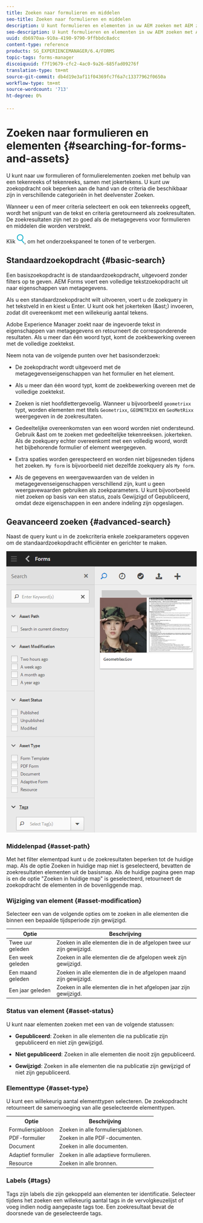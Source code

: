 ```yaml
---
title: Zoeken naar formulieren en middelen
seo-title: Zoeken naar formulieren en middelen
description: U kunt formulieren en elementen in uw AEM zoeken met AEM zoekopdracht. Met basis- en geavanceerd zoeken kunt u snel uw middelen vinden.
seo-description: U kunt formulieren en elementen in uw AEM zoeken met AEM zoekopdracht. Met basis- en geavanceerd zoeken kunt u snel uw middelen vinden.
uuid: db6970aa-910a-4190-9790-9ffbbdc8adcc
content-type: reference
products: SG_EXPERIENCEMANAGER/6.4/FORMS
topic-tags: forms-manager
discoiquuid: f7f19679-cfc2-4ac0-9a26-685fad09276f
translation-type: tm+mt
source-git-commit: db4d19e3af11f04369fc7f6a7c13377962f0650a
workflow-type: tm+mt
source-wordcount: '713'
ht-degree: 0%

---
```



# Zoeken naar formulieren en elementen {#searching-for-forms-and-assets}

U kunt naar uw formulieren of formulierelementen zoeken met behulp van een tekenreeks of tekenreeks, samen met jokertekens. U kunt uw zoekopdracht ook beperken aan de hand van de criteria die beschikbaar zijn in verschillende categorieën in het deelvenster Zoeken.

Wanneer u een of meer criteria selecteert en ook een tekenreeks opgeeft, wordt het snijpunt van de tekst en criteria geretourneerd als zoekresultaten. De zoekresultaten zijn net zo goed als de metagegevens voor formulieren en middelen die worden verstrekt.

Klik ![aem6forms_search](assets/aem6forms_search.png), om het onderzoekspaneel te tonen of te verbergen.

## Standaardzoekopdracht {#basic-search}

Een basiszoekopdracht is de standaardzoekopdracht, uitgevoerd zonder filters op te geven. AEM Forms voert een volledige tekstzoekopdracht uit naar eigenschappen van metagegevens.

Als u een standaardzoekopdracht wilt uitvoeren, voert u de zoekquery in het tekstveld in en kiest u Enter. U kunt ook het jokerteken (&amp;ast;) invoeren, zodat dit overeenkomt met een willekeurig aantal tekens.

Adobe Experience Manager zoekt naar de ingevoerde tekst in eigenschappen van metagegevens en retourneert de corresponderende resultaten. Als u meer dan één woord typt, komt de zoekbewerking overeen met de volledige zoektekst.

Neem nota van de volgende punten over het basisonderzoek:

* De zoekopdracht wordt uitgevoerd met de metagegevenseigenschappen van het formulier en het element.
* Als u meer dan één woord typt, komt de zoekbewerking overeen met de volledige zoektekst.
* Zoeken is niet hoofdlettergevoelig. Wanneer u bijvoorbeeld `geometrixx` typt, worden elementen met titels `Geometrixx`, `GEOMETRIXX` en `GeoMetRixx` weergegeven in de zoekresultaten.

* Gedeeltelijke overeenkomsten van een woord worden niet ondersteund. Gebruik &amp;ast om te zoeken met gedeeltelijke tekenreeksen. jokerteken. Als de zoekquery echter overeenkomt met een volledig woord, wordt het bijbehorende formulier of element weergegeven.
* Extra spaties worden gerespecteerd en worden niet bijgesneden tijdens het zoeken. `My form` is bijvoorbeeld niet dezelfde zoekquery als `My form`.

* Als de gegevens en weergavewaarden van de velden in metagegevenseigenschappen verschillend zijn, kunt u geen weergavewaarden gebruiken als zoekparameters. U kunt bijvoorbeeld niet zoeken op basis van een status, zoals Gewijzigd of Gepubliceerd, omdat deze eigenschappen in een andere indeling zijn opgeslagen.

## Geavanceerd zoeken {#advanced-search}

Naast de query kunt u in de zoekcriteria enkele zoekparameters opgeven om de standaardzoekopdracht efficiënter en gerichter te maken.

![Zoekveld en parameters of filters voor AEM zoeken in formulieren en middelen](assets/search_forms_assets.png)

### Middelenpad {#asset-path}

Met het filter elementpad kunt u de zoekresultaten beperken tot de huidige map. Als de optie Zoeken in huidige map niet is geselecteerd, bevatten de zoekresultaten elementen uit de basismap. Als de huidige pagina geen map is en de optie &quot;Zoeken in huidige map&quot; is geselecteerd, retourneert de zoekopdracht de elementen in de bovenliggende map.

### Wijziging van element {#asset-modification}

Selecteer een van de volgende opties om te zoeken in alle elementen die binnen een bepaalde tijdsperiode zijn gewijzigd.

| **Optie** | **Beschrijving** |
|---|---|
| Twee uur geleden | Zoeken in alle elementen die in de afgelopen twee uur zijn gewijzigd. |
| Een week geleden | Zoeken in alle elementen die de afgelopen week zijn gewijzigd. |
| Een maand geleden | Zoeken in alle elementen die in de afgelopen maand zijn gewijzigd. |
| Een jaar geleden | Zoeken in alle elementen die in het afgelopen jaar zijn gewijzigd. |

### Status van element {#asset-status}

U kunt naar elementen zoeken met een van de volgende statussen:

* **Gepubliceerd**: Zoeken in alle elementen die na publicatie zijn gepubliceerd en niet zijn gewijzigd.

* **Niet gepubliceerd**: Zoeken in alle elementen die nooit zijn gepubliceerd.

* **Gewijzigd**: Zoeken in alle elementen die na publicatie zijn gewijzigd of niet zijn gepubliceerd.

### Elementtype {#asset-type}

U kunt een willekeurig aantal elementtypen selecteren. De zoekopdracht retourneert de samenvoeging van alle geselecteerde elementtypen.

<table> 
 <tbody>
  <tr>
   <th>Optie</th> 
   <th>Beschrijving</th> 
  </tr>
  <tr>
   <td>Formuliersjabloon<br /> </td> 
   <td>Zoeken in alle formuliersjablonen.<br /> </td> 
  </tr>
  <tr>
   <td>PDF-formulier</td> 
   <td>Zoeken in alle PDF-documenten.</td> 
  </tr>
  <tr>
   <td>Document</td> 
   <td>Zoeken in alle documenten.</td> 
  </tr>
  <tr>
   <td>Adaptief formulier<br /> </td> 
   <td>Zoeken in alle adaptieve formulieren.</td> 
  </tr>
  <tr>
   <td>Resource</td> 
   <td>Zoeken in alle bronnen.<br /> </td> 
  </tr>
 </tbody>
</table>

### Labels {#tags}

Tags zijn labels die zijn gekoppeld aan elementen ter identificatie. Selecteer tijdens het zoeken een willekeurig aantal tags in de vervolgkeuzelijst of voeg indien nodig aangepaste tags toe. Een zoekresultaat bevat de doorsnede van de geselecteerde tags.

